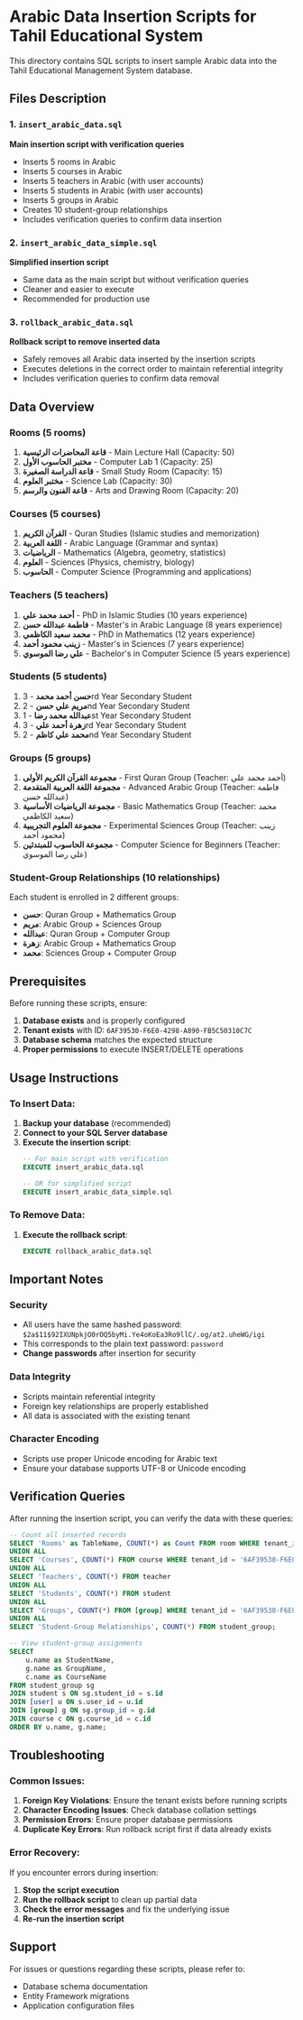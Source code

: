# Arabic Data Insertion Scripts for Tahil Educational System

This directory contains SQL scripts to insert sample Arabic data into the Tahil Educational Management System database.

## Files Description

### 1. `insert_arabic_data.sql`
**Main insertion script with verification queries**
- Inserts 5 rooms in Arabic
- Inserts 5 courses in Arabic  
- Inserts 5 teachers in Arabic (with user accounts)
- Inserts 5 students in Arabic (with user accounts)
- Inserts 5 groups in Arabic
- Creates 10 student-group relationships
- Includes verification queries to confirm data insertion

### 2. `insert_arabic_data_simple.sql`
**Simplified insertion script**
- Same data as the main script but without verification queries
- Cleaner and easier to execute
- Recommended for production use

### 3. `rollback_arabic_data.sql`
**Rollback script to remove inserted data**
- Safely removes all Arabic data inserted by the insertion scripts
- Executes deletions in the correct order to maintain referential integrity
- Includes verification queries to confirm data removal

## Data Overview

### Rooms (5 rooms)
1. **قاعة المحاضرات الرئيسية** - Main Lecture Hall (Capacity: 50)
2. **مختبر الحاسوب الأول** - Computer Lab 1 (Capacity: 25)
3. **قاعة الدراسة الصغيرة** - Small Study Room (Capacity: 15)
4. **مختبر العلوم** - Science Lab (Capacity: 30)
5. **قاعة الفنون والرسم** - Arts and Drawing Room (Capacity: 20)

### Courses (5 courses)
1. **القرآن الكريم** - Quran Studies (Islamic studies and memorization)
2. **اللغة العربية** - Arabic Language (Grammar and syntax)
3. **الرياضيات** - Mathematics (Algebra, geometry, statistics)
4. **العلوم** - Sciences (Physics, chemistry, biology)
5. **الحاسوب** - Computer Science (Programming and applications)

### Teachers (5 teachers)
1. **أحمد محمد علي** - PhD in Islamic Studies (10 years experience)
2. **فاطمة عبدالله حسن** - Master's in Arabic Language (8 years experience)
3. **محمد سعيد الكاظمي** - PhD in Mathematics (12 years experience)
4. **زينب محمود أحمد** - Master's in Sciences (7 years experience)
5. **علي رضا الموسوي** - Bachelor's in Computer Science (5 years experience)

### Students (5 students)
1. **حسن أحمد محمد** - 3rd Year Secondary Student
2. **مريم علي حسن** - 2nd Year Secondary Student
3. **عبدالله محمد رضا** - 1st Year Secondary Student
4. **زهرة أحمد علي** - 3rd Year Secondary Student
5. **محمد علي كاظم** - 2nd Year Secondary Student

### Groups (5 groups)
1. **مجموعة القرآن الكريم الأولى** - First Quran Group (Teacher: أحمد محمد علي)
2. **مجموعة اللغة العربية المتقدمة** - Advanced Arabic Group (Teacher: فاطمة عبدالله حسن)
3. **مجموعة الرياضيات الأساسية** - Basic Mathematics Group (Teacher: محمد سعيد الكاظمي)
4. **مجموعة العلوم التجريبية** - Experimental Sciences Group (Teacher: زينب محمود أحمد)
5. **مجموعة الحاسوب للمبتدئين** - Computer Science for Beginners (Teacher: علي رضا الموسوي)

### Student-Group Relationships (10 relationships)
Each student is enrolled in 2 different groups:
- **حسن**: Quran Group + Mathematics Group
- **مريم**: Arabic Group + Sciences Group
- **عبدالله**: Quran Group + Computer Group
- **زهرة**: Arabic Group + Mathematics Group
- **محمد**: Sciences Group + Computer Group

## Prerequisites

Before running these scripts, ensure:

1. **Database exists** and is properly configured
2. **Tenant exists** with ID: `6AF39530-F6E0-4298-A890-FB5C50310C7C`
3. **Database schema** matches the expected structure
4. **Proper permissions** to execute INSERT/DELETE operations

## Usage Instructions

### To Insert Data:

1. **Backup your database** (recommended)
2. **Connect to your SQL Server database**
3. **Execute the insertion script**:
   ```sql
   -- For main script with verification
   EXECUTE insert_arabic_data.sql
   
   -- OR for simplified script
   EXECUTE insert_arabic_data_simple.sql
   ```

### To Remove Data:

1. **Execute the rollback script**:
   ```sql
   EXECUTE rollback_arabic_data.sql
   ```

## Important Notes

### Security
- All users have the same hashed password: `$2a$11$92IXUNpkjO0rOQ5byMi.Ye4oKoEa3Ro9llC/.og/at2.uheWG/igi`
- This corresponds to the plain text password: `password`
- **Change passwords** after insertion for security

### Data Integrity
- Scripts maintain referential integrity
- Foreign key relationships are properly established
- All data is associated with the existing tenant

### Character Encoding
- Scripts use proper Unicode encoding for Arabic text
- Ensure your database supports UTF-8 or Unicode encoding

## Verification Queries

After running the insertion script, you can verify the data with these queries:

```sql
-- Count all inserted records
SELECT 'Rooms' as TableName, COUNT(*) as Count FROM room WHERE tenant_id = '6AF39530-F6E0-4298-A890-FB5C50310C7C'
UNION ALL
SELECT 'Courses', COUNT(*) FROM course WHERE tenant_id = '6AF39530-F6E0-4298-A890-FB5C50310C7C'
UNION ALL
SELECT 'Teachers', COUNT(*) FROM teacher
UNION ALL
SELECT 'Students', COUNT(*) FROM student
UNION ALL
SELECT 'Groups', COUNT(*) FROM [group] WHERE tenant_id = '6AF39530-F6E0-4298-A890-FB5C50310C7C'
UNION ALL
SELECT 'Student-Group Relationships', COUNT(*) FROM student_group;

-- View student-group assignments
SELECT 
    u.name as StudentName,
    g.name as GroupName,
    c.name as CourseName
FROM student_group sg
JOIN student s ON sg.student_id = s.id
JOIN [user] u ON s.user_id = u.id
JOIN [group] g ON sg.group_id = g.id
JOIN course c ON g.course_id = c.id
ORDER BY u.name, g.name;
```

## Troubleshooting

### Common Issues:

1. **Foreign Key Violations**: Ensure the tenant exists before running scripts
2. **Character Encoding Issues**: Check database collation settings
3. **Permission Errors**: Ensure proper database permissions
4. **Duplicate Key Errors**: Run rollback script first if data already exists

### Error Recovery:

If you encounter errors during insertion:
1. **Stop the script execution**
2. **Run the rollback script** to clean up partial data
3. **Check the error messages** and fix the underlying issue
4. **Re-run the insertion script**

## Support

For issues or questions regarding these scripts, please refer to:
- Database schema documentation
- Entity Framework migrations
- Application configuration files 